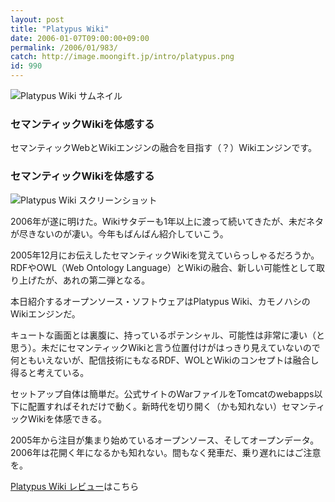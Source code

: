```yaml
---
layout: post
title: "Platypus Wiki"
date: 2006-01-07T09:00:00+09:00
permalink: /2006/01/983/
catch: http://image.moongift.jp/intro/platypus.png
id: 990
---
```

 ![Platypus Wiki サムネイル](http://image.moongift.jp/intro/platypus.t.png "Platypus Wiki サムネイル")
  

### セマンティックWikiを体感する
  
セマンティックWebとWikiエンジンの融合を目指す（？）Wikiエンジンです。  
<!--more-->  

### セマンティックWikiを体感する
  

![Platypus Wiki スクリーンショット](http://image.moongift.jp/intro/platypus.png "Platypus Wiki スクリーンショット")

  

2006年が遂に明けた。Wikiサタデーも1年以上に渡って続いてきたが、未だネタが尽きないのが凄い。今年もばんばん紹介していこう。

  

2005年12月にお伝えしたセマンティックWikiを覚えていらっしゃるだろうか。RDFやOWL（Web Ontology Language）とWikiの融合、新しい可能性として取り上げたが、あれの第二弾となる。

  

本日紹介するオープンソース・ソフトウェアはPlatypus Wiki、カモノハシのWikiエンジンだ。

  

キュートな画面とは裏腹に、持っているポテンシャル、可能性は非常に凄い（と思う）。未だにセマンティックWikiと言う位置付けがはっきり見えていないので何ともいえないが、配信技術にもなるRDF、WOLとWikiのコンセプトは融合し得ると考えている。

  

セットアップ自体は簡単だ。公式サイトのWarファイルをTomcatのwebapps以下に配置すればそれだけで動く。新時代を切り開く（かも知れない）セマンティックWikiを体感できる。

  

2005年から注目が集まり始めているオープンソース、そしてオープンデータ。2006年は花開く年になるかも知れない。間もなく発車だ、乗り遅れにはご注意を。

  

[Platypus Wiki レビュー](http://oss.moongift.jp/review/i-984.html)はこちら

